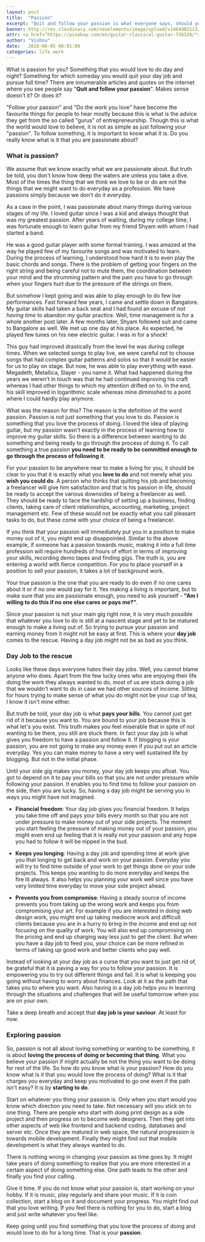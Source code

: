 ```yaml
---
layout: post
title:  "Passion"
excerpt: "Quit and follow your passion is what everyone says, should you?"
banner: http://res.cloudinary.com/neoelemento/image/upload/v1464982113/blog/passion-min.jpg
attr: <a href="https://pixabay.com/en/guitar-classical-guitar-756326/">Pixabay</a>
author: "Vishnu"
date:   2016-06-05 00:01:00
categories: life work
---
```

What is passion for you? Something that you would love to do day and night? Something for which someday you would quit your day job and pursue full time? There are innumerable articles and quotes on the internet where you see people say "**Quit and follow your passion**". Makes sense doesn't it? Or does it?

"Follow your passion" and "Do the work you love" have become the favourite things for people to hear mostly because this is what is the advice they get from the so called "gurus" of entrepreneurship. Though this is what the world would love to believe, it is not as simple as just following your "passion". To follow something, it is important to know what it is. Do you really know what is it that you are passionate about?

### What is passion?
We assume that we know exactly what we are passionate about. But truth be told, you don't know how deep the waters are unless you take a dive. Most of the times the thing that we think we love to be or do are not the things that we might want to do everyday as a profession. We have passions simply because we don't do it everyday.

As a case in the point, I was passionate about many things during various stages of my life. I loved guitar since I was a kid and always thought that was my greatest passion. After years of waiting, during my college time, I was fortunate enough to learn guitar from my friend Shyam with whom I had started a band.

He was a good guitar player with some formal training. I was amazed at the way he played few of my favourite songs and was motivated to learn. During the process of learning, I understood how hard it is to even play the basic chords and songs. There is the problem of getting your fingers on the right string and being careful not to mute them, the coordination between your mind and the strumming pattern and the pain you have to go through when your fingers hurt due to the pressure of the strings on them.

But somehow I kept going and was able to play enough to do few live performances. Fast forward few years, I came and settle down in Bangalore. My guitar skills had taken a back seat and I had found an excuse of *not having time* to abandon my guitar practice. Well, time management is for a whole another post later. A few months later, Shyam followed suit and came to Bangalore as well. We met up one day at his place. As expected, he played few tunes on his new electric guitar. I was in for a shock!

This guy had improved drastically from the level he was during college times. When we selected songs to play live, we were careful not to choose songs that had complex guitar patterns and solos so that it would be easier for us to play on stage. But now, he was able to play everything with ease. Megadeth, Metallica, Slayer - you name it. What had happened during the years we weren't in touch was that he had continued improving his craft whereas I had other things to which my attention drifted on to. In the end, his skill improved in logarithmic scale whereas mine diminished to a point where I could hardly play anymore.

What was the reason for this? The reason is the definition of the word passion. Passion is not just something that you love to do. Passion is something that you love the process of doing. I loved the idea of playing guitar, but my passion wasn't exactly in the process of learning how to improve my guitar skills. So there is a difference between wanting to do something and being ready to go through the process of doing it. To call something a true passion **you need to be ready to be committed enough to go through the process of following it**.

For your passion to be anywhere near to make a living for you, it should be clear to you that it is exactly what you **love to do** and not merely what you **wish you could do**. A person who thinks that quitting his job and becoming a freelancer will give him satisfaction and that is his passion in life, should be ready to accept the various downsides of being a freelancer as well. They should be ready to face the hardship of setting up a business, finding clients, taking care of client relationships, accounting, marketing, project management etc. Few of these would not be exactly what you call pleasant tasks to do, but these come with your choice of being a freelancer.

If you think that your passion will immediately put you in a position to make money out of it, you might end up disappointed. Similar to the above example, if someone has a passion towards music, making it into a full time profession will require hundreds of hours of effort in terms of improving your skills, recording demo tapes and finding gigs. The truth is, you are entering a world with fierce competition. For you to place yourself in a position to sell your passion, it takes a lot of background work.

Your true passion is the one that you are ready to do even if no one cares about it or if no one would pay for it. Yes making a living is important, but to make sure that you are passionate enough, you need to ask yourself - **"Am I willing to do this if no one else cares or pays me?"**.

Since your passion is not your main gig right now, it is very much possible that whatever you love to do is still at a nascent stage and yet to be matured enough to make a living out of. So trying to pursue your passion and earning money from it might not be easy at first. This is where your **day job** comes to the rescue. Having a day job might not be as bad as you think.

### Day Job to the rescue
Looks like these days everyone hates their day jobs. Well, you cannot blame anyone who does. Apart from the few lucky ones who are enjoying their life doing the work they always wanted to do, most of us are stuck doing a job that we wouldn't want to do in case we had other sources of income. Sitting for hours trying to make sense of what you do might not be your cup of tea, I know it isn't mine either.

But truth be told, your day job is what **pays your bills**. You cannot just get rid of it because you want to. You are bound to your job because this is what let's you exist. This truth makes you feel miserable that in spite of not wanting to be there, you still are stuck there. In fact your day job is what gives you freedom to have a passion and follow it. If blogging is your passion, you are not going to make any money even if you put out an article everyday. Yes you can make money to have a very well sustained life by blogging. But not in the initial phase.

Until your side gig makes you money, your day job keeps you afloat. You got to depend on it to pay your bills so that you are not under pressure while following your passion. It enables you to find time to follow your passion on the side, then you are lucky. So, having a day job might be serving you in ways you might have not imagined.

- **Financial freedom**: Your day job gives you financial freedom. It helps you take time off and pays your bills every month so that you are not under pressure to make money out of your side projects. The moment you start feeling the pressure of making money out of your passion, you might even end up feeling that it is really not your passion and any hope you had to follow it will be nipped in the bud.

- **Keeps you longing**: Having a day job and spending time at work give you that longing to get back and work on your passion. Everyday you will try to find time outside of your work to get things done on your side projects. This keeps you wanting to do more everyday and keeps the fire lit always. It also helps you planning your work well since you have very limited time everyday to move your side project ahead.

- **Prevents you from compromise**: Having a steady source of income prevents you from taking up the wrong work and keeps you from compromising your art. For example if you are interested in doing web design work, you might end up taking mediocre work and difficult clients because you are in a hurry to bring in the income and end up not focusing on the quality of work. You will also end up compromising on the pricing and end up charging way less just to get the client. But when you have a day job to feed you, your choice can be more refined in terms of taking up good work and better clients who pay well.

Instead of looking at your day job as a curse that you want to just get rid of, be grateful that it is paving a way for you to follow your passion. It is empowering you to try out different things and fail. It is what is keeping you going without having to worry about finances. Look at it as the path that takes you to where you want. Also having in a day job helps you in learning through the situations and challenges that will be useful tomorrow when you are on your own.

Take a deep breath and accept that **day job is your saviour**. At least for now.

### Exploring passion
So, passion is not all about loving something or wanting to be something, it is about **loving the process of doing or becoming that thing**. What you believe your passion if might actually be not the thing you want to be doing for rest of the life. So how do you know what is your passion? How do you know what is it that you would love the process of doing? What is it that charges you everyday and keep you motivated to go one even if the path isn't easy? It is by **starting to do**.

Start on whatever you thing your passion is. Only when you start would you know which direction you need to take. Not necessary will you stick on to one thing. There are people who start with doing print design as a side project and then progress on to become web designers. Then they get into other aspects of web like frontend and backend coding, databases and server etc. Once they are matured in web space, the natural progression is towards mobile development. Finally they might find out that mobile development is what they always wanted to do.

There is nothing wrong in changing your passion as time goes by. It might take years of doing something to realise that you are more interested in a certain aspect of doing something else. One path leads to the other and finally you find your calling.

Give it time. If you do not know what your passion is, start working on your hobby. If it is music, play regularly and share your music. If it is coin collection, start a blog on it and document your progress. You might find out that you love writing. If you feel there is nothing for you to do, start a blog and just write whatever you feel like.

Keep going until you find something that you love the process of doing and would love to do for a long time. That is your **passion**.